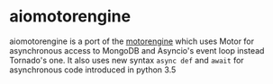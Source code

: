 aiomotorengine
==============

aiomotorengine is a port of the [motorengine](http://motorengine.readthedocs.org/en/latest/) which uses Motor for asynchronous access to MongoDB and Asyncio's event loop instead Tornado's one. It also uses new syntax `async def` and `await` for asynchronous code introduced in python 3.5
